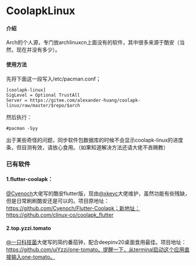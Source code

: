 # CoolapkLinux

#### 介绍
Arch的个人源，专门放archlinuxcn上面没有的软件，其中很多来源于酷安（当然，现在并没有多少）。

#### 使用方法

先将下面这一段写入/etc/pacman.conf；

```
[coolapk-linux]
SigLevel = Optional TrustAll
Server = https://gitee.com/alexander-huang/coolapk-linux/raw/master/$repo/$arch
```

然后执行：

```
#pacman -Syy
```

出于某些奇怪的问题，同步软件包数据库的时候不会显示coolapk-linux的进度条，但目测有效，请放心食用。（如果知道解决方法还请大佬不吝赐教）

### 已有软件

#### 1.flutter-coolapk：

[@Cyenoch](https://github.com/Cyenoch)大佬写的酷安flutter版，现由[@xkeyc](https://github.com/xkeyC)大佬维护，虽然功能有些残缺，但是日常刷刷酷安还是可以的。项目原地址：https://github.com/Cyenoch/Flutter-Coolapk；新地址：https://github.com/clinux-co/coolapk_flutter

#### 2.top.yzzi.tomato

[@一只科技菌](https://github.com/uiYzzi)大佬写的简约番茄钟，配合deepinv20桌面食用最佳。项目地址：https://github.com/uiYzzi/one-tomato。提醒一下，从terminal启动这个应用直接输入one-tomato。

